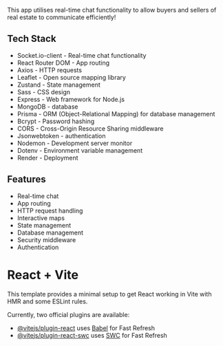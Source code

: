 This app utilises real-time chat functionality to allow buyers and sellers of real estate to communicate efficiently!

## Tech Stack

- Socket.io-client - Real-time chat functionality
- React Router DOM - App routing
- Axios - HTTP requests
- Leaflet - Open source mapping library
- Zustand - State management
- Sass - CSS design
- Express - Web framework for Node.js
- MongoDB - database
- Prisma - ORM (Object-Relational Mapping) for database management
- Bcrypt - Password hashing
- CORS - Cross-Origin Resource Sharing middleware
- Jsonwebtoken - authentication
- Nodemon - Development server monitor
- Dotenv - Environment variable management
- Render - Deployment

## Features

- Real-time chat
- App routing
- HTTP request handling
- Interactive maps
- State management
- Database management
- Security middleware
- Authentication


# React + Vite

This template provides a minimal setup to get React working in Vite with HMR and some ESLint rules.

Currently, two official plugins are available:

- [@vitejs/plugin-react](https://github.com/vitejs/vite-plugin-react/blob/main/packages/plugin-react/README.md) uses [Babel](https://babeljs.io/) for Fast Refresh
- [@vitejs/plugin-react-swc](https://github.com/vitejs/vite-plugin-react-swc) uses [SWC](https://swc.rs/) for Fast Refresh
